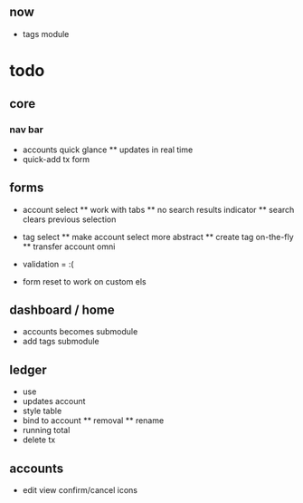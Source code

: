 
## now

* tags module





# todo

## core
### nav bar

* accounts quick glance
** updates in real time
* quick-add tx form


## forms

* account select
** work with tabs
** no search results indicator
** search clears previous selection

* tag select
** make account select more abstract
** create tag on-the-fly
** transfer account omni
* validation = :(
* form reset to work on custom els


## dashboard / home
* accounts becomes submodule
* add tags submodule


## ledger

* use 
* updates account
* style table
* bind to account
** removal
** rename
* running total
* delete tx


## accounts

* edit view confirm/cancel icons







